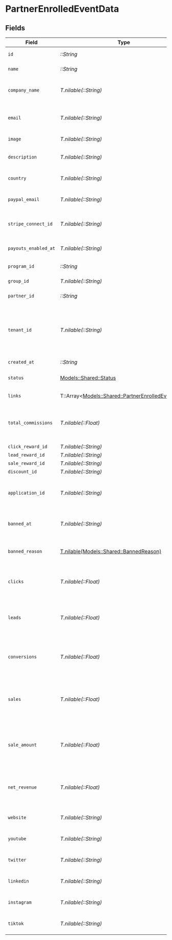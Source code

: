 # PartnerEnrolledEventData


## Fields

| Field                                                                                                                                                                | Type                                                                                                                                                                 | Required                                                                                                                                                             | Description                                                                                                                                                          |
| -------------------------------------------------------------------------------------------------------------------------------------------------------------------- | -------------------------------------------------------------------------------------------------------------------------------------------------------------------- | -------------------------------------------------------------------------------------------------------------------------------------------------------------------- | -------------------------------------------------------------------------------------------------------------------------------------------------------------------- |
| `id`                                                                                                                                                                 | *::String*                                                                                                                                                           | :heavy_check_mark:                                                                                                                                                   | The partner's unique ID on Dub.                                                                                                                                      |
| `name`                                                                                                                                                               | *::String*                                                                                                                                                           | :heavy_check_mark:                                                                                                                                                   | The partner's full legal name.                                                                                                                                       |
| `company_name`                                                                                                                                                       | *T.nilable(::String)*                                                                                                                                                | :heavy_check_mark:                                                                                                                                                   | If the partner profile type is a company, this is the partner's legal company name.                                                                                  |
| `email`                                                                                                                                                              | *T.nilable(::String)*                                                                                                                                                | :heavy_check_mark:                                                                                                                                                   | The partner's email address. Should be a unique value across Dub.                                                                                                    |
| `image`                                                                                                                                                              | *T.nilable(::String)*                                                                                                                                                | :heavy_check_mark:                                                                                                                                                   | The partner's avatar image.                                                                                                                                          |
| `description`                                                                                                                                                        | *T.nilable(::String)*                                                                                                                                                | :heavy_minus_sign:                                                                                                                                                   | A brief description of the partner and their background.                                                                                                             |
| `country`                                                                                                                                                            | *T.nilable(::String)*                                                                                                                                                | :heavy_check_mark:                                                                                                                                                   | The partner's country (required for tax purposes).                                                                                                                   |
| `paypal_email`                                                                                                                                                       | *T.nilable(::String)*                                                                                                                                                | :heavy_check_mark:                                                                                                                                                   | The partner's PayPal email (for receiving payouts via PayPal).                                                                                                       |
| `stripe_connect_id`                                                                                                                                                  | *T.nilable(::String)*                                                                                                                                                | :heavy_check_mark:                                                                                                                                                   | The partner's Stripe Connect ID (for receiving payouts via Stripe).                                                                                                  |
| `payouts_enabled_at`                                                                                                                                                 | *T.nilable(::String)*                                                                                                                                                | :heavy_check_mark:                                                                                                                                                   | The date when the partner enabled payouts.                                                                                                                           |
| `program_id`                                                                                                                                                         | *::String*                                                                                                                                                           | :heavy_check_mark:                                                                                                                                                   | The program's unique ID on Dub.                                                                                                                                      |
| `group_id`                                                                                                                                                           | *T.nilable(::String)*                                                                                                                                                | :heavy_minus_sign:                                                                                                                                                   | The partner's group ID on Dub.                                                                                                                                       |
| `partner_id`                                                                                                                                                         | *::String*                                                                                                                                                           | :heavy_check_mark:                                                                                                                                                   | The partner's unique ID on Dub.                                                                                                                                      |
| `tenant_id`                                                                                                                                                          | *T.nilable(::String)*                                                                                                                                                | :heavy_check_mark:                                                                                                                                                   | The partner's unique ID within your database. Can be useful for associating the partner with a user in your database and retrieving/update their data in the future. |
| `created_at`                                                                                                                                                         | *::String*                                                                                                                                                           | :heavy_check_mark:                                                                                                                                                   | N/A                                                                                                                                                                  |
| `status`                                                                                                                                                             | [Models::Shared::Status](../../models/shared/status.md)                                                                                                              | :heavy_check_mark:                                                                                                                                                   | The status of the partner's enrollment in the program.                                                                                                               |
| `links`                                                                                                                                                              | T::Array<[Models::Shared::PartnerEnrolledEventLink](../../models/shared/partnerenrolledeventlink.md)>                                                                | :heavy_check_mark:                                                                                                                                                   | The partner's referral links in this program.                                                                                                                        |
| `total_commissions`                                                                                                                                                  | *T.nilable(::Float)*                                                                                                                                                 | :heavy_minus_sign:                                                                                                                                                   | The total commissions paid to the partner for their referrals. Defaults to 0 if `includeExpandedFields` is false.                                                    |
| `click_reward_id`                                                                                                                                                    | *T.nilable(::String)*                                                                                                                                                | :heavy_minus_sign:                                                                                                                                                   | N/A                                                                                                                                                                  |
| `lead_reward_id`                                                                                                                                                     | *T.nilable(::String)*                                                                                                                                                | :heavy_minus_sign:                                                                                                                                                   | N/A                                                                                                                                                                  |
| `sale_reward_id`                                                                                                                                                     | *T.nilable(::String)*                                                                                                                                                | :heavy_minus_sign:                                                                                                                                                   | N/A                                                                                                                                                                  |
| `discount_id`                                                                                                                                                        | *T.nilable(::String)*                                                                                                                                                | :heavy_minus_sign:                                                                                                                                                   | N/A                                                                                                                                                                  |
| `application_id`                                                                                                                                                     | *T.nilable(::String)*                                                                                                                                                | :heavy_minus_sign:                                                                                                                                                   | If the partner submitted an application to join the program, this is the ID of the application.                                                                      |
| `banned_at`                                                                                                                                                          | *T.nilable(::String)*                                                                                                                                                | :heavy_minus_sign:                                                                                                                                                   | If the partner was banned from the program, this is the date of the ban.                                                                                             |
| `banned_reason`                                                                                                                                                      | [T.nilable(Models::Shared::BannedReason)](../../models/shared/bannedreason.md)                                                                                       | :heavy_minus_sign:                                                                                                                                                   | If the partner was banned from the program, this is the reason for the ban.                                                                                          |
| `clicks`                                                                                                                                                             | *T.nilable(::Float)*                                                                                                                                                 | :heavy_minus_sign:                                                                                                                                                   | The total number of clicks on the partner's links. Defaults to 0 if `includeExpandedFields` is false.                                                                |
| `leads`                                                                                                                                                              | *T.nilable(::Float)*                                                                                                                                                 | :heavy_minus_sign:                                                                                                                                                   | The total number of leads generated by the partner's links. Defaults to 0 if `includeExpandedFields` is false.                                                       |
| `conversions`                                                                                                                                                        | *T.nilable(::Float)*                                                                                                                                                 | :heavy_minus_sign:                                                                                                                                                   | The total number of leads that converted to paying customers. Defaults to 0 if `includeExpandedFields` is false.                                                     |
| `sales`                                                                                                                                                              | *T.nilable(::Float)*                                                                                                                                                 | :heavy_minus_sign:                                                                                                                                                   | The total number of sales generated by the partner's links (includes recurring sales). Defaults to 0 if `includeExpandedFields` is false.                            |
| `sale_amount`                                                                                                                                                        | *T.nilable(::Float)*                                                                                                                                                 | :heavy_minus_sign:                                                                                                                                                   | The total amount of sales (in cents) generated by the partner's links. Defaults to 0 if `includeExpandedFields` is false.                                            |
| `net_revenue`                                                                                                                                                        | *T.nilable(::Float)*                                                                                                                                                 | :heavy_minus_sign:                                                                                                                                                   | The total net revenue generated by the partner. Defaults to 0 if `includeExpandedFields` is false.                                                                   |
| `website`                                                                                                                                                            | *T.nilable(::String)*                                                                                                                                                | :heavy_minus_sign:                                                                                                                                                   | The partner's website URL (including the https protocol).                                                                                                            |
| `youtube`                                                                                                                                                            | *T.nilable(::String)*                                                                                                                                                | :heavy_minus_sign:                                                                                                                                                   | The partner's YouTube channel username (e.g. `johndoe`).                                                                                                             |
| `twitter`                                                                                                                                                            | *T.nilable(::String)*                                                                                                                                                | :heavy_minus_sign:                                                                                                                                                   | The partner's Twitter username (e.g. `johndoe`).                                                                                                                     |
| `linkedin`                                                                                                                                                           | *T.nilable(::String)*                                                                                                                                                | :heavy_minus_sign:                                                                                                                                                   | The partner's LinkedIn username (e.g. `johndoe`).                                                                                                                    |
| `instagram`                                                                                                                                                          | *T.nilable(::String)*                                                                                                                                                | :heavy_minus_sign:                                                                                                                                                   | The partner's Instagram username (e.g. `johndoe`).                                                                                                                   |
| `tiktok`                                                                                                                                                             | *T.nilable(::String)*                                                                                                                                                | :heavy_minus_sign:                                                                                                                                                   | The partner's TikTok username (e.g. `johndoe`).                                                                                                                      |